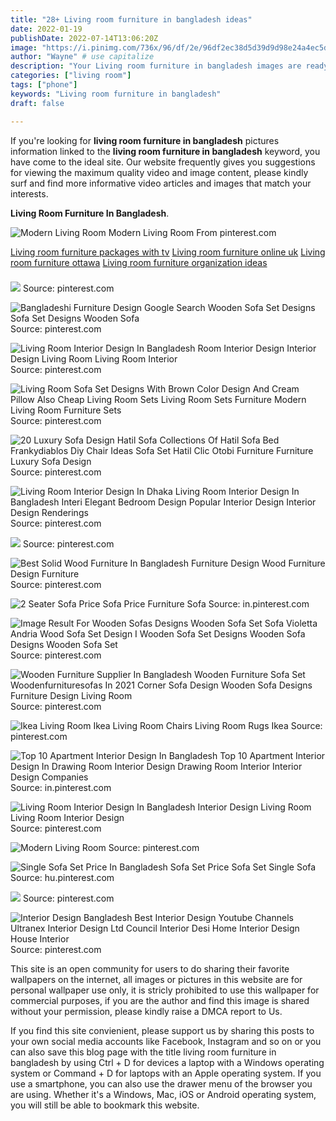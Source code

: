 ```yaml
---
title: "28+ Living room furniture in bangladesh ideas"
date: 2022-01-19
publishDate: 2022-07-14T13:06:20Z
image: "https://i.pinimg.com/736x/96/df/2e/96df2ec38d5d39d9d98e24a4ec5df58a.jpg"
author: "Wayne" # use capitalize
description: "Your Living room furniture in bangladesh images are ready. Living room furniture in bangladesh are a topic that is being searched for and liked by netizens today. You can Find and Download the Living room furniture in bangladesh files here. Download all royalty-free photos."
categories: ["living room"]
tags: ["phone"]
keywords: "Living room furniture in bangladesh"
draft: false

---
```


If you're looking for **living room furniture in bangladesh** pictures information linked to the **living room furniture in bangladesh** keyword, you have come to the ideal  site.  Our website frequently  gives you  suggestions  for viewing  the maximum  quality video and image  content, please kindly surf and find more informative video articles and images  that match your interests.

**Living Room Furniture In Bangladesh**. 

![Modern Living Room](https://i.pinimg.com/736x/4c/81/d4/4c81d4f74c6383d968ecc6405d58dda3.jpg "Modern Living Room")
Modern Living Room From pinterest.com

[Living room furniture packages with tv](/living-room-furniture-packages-with-tv/)
[Living room furniture online uk](/living-room-furniture-online-uk/)
[Living room furniture ottawa](/living-room-furniture-ottawa/)
[Living room furniture organization ideas](/living-room-furniture-organization-ideas/)



### 

 


![](https://i.pinimg.com/originals/05/05/5b/05055b60f15349bc74b550a3985de3b7.jpg "")
Source: pinterest.com

 

![Bangladeshi Furniture Design Google Search Wooden Sofa Set Designs Sofa Set Designs Wooden Sofa](https://i.pinimg.com/originals/a9/a0/65/a9a0652ef731ed088c6c24d3748bb62f.png "Bangladeshi Furniture Design Google Search Wooden Sofa Set Designs Sofa Set Designs Wooden Sofa")
Source: pinterest.com

 

![Living Room Interior Design In Bangladesh Room Interior Design Interior Design Living Room Living Room Interior](https://i.pinimg.com/736x/ab/6a/ee/ab6aee906da586b3523956cc6ae9dd74.jpg "Living Room Interior Design In Bangladesh Room Interior Design Interior Design Living Room Living Room Interior")
Source: pinterest.com

 

![Living Room Sofa Set Designs With Brown Color Design And Cream Pillow Also Cheap Living Room Sets Living Room Sets Furniture Modern Living Room Furniture Sets](https://i.pinimg.com/originals/bd/fa/cf/bdfacf739366a50942a397e08a607fa8.jpg "Living Room Sofa Set Designs With Brown Color Design And Cream Pillow Also Cheap Living Room Sets Living Room Sets Furniture Modern Living Room Furniture Sets")
Source: pinterest.com

 

![20 Luxury Sofa Design Hatil Sofa Collections Of Hatil Sofa Bed Frankydiablos Diy Chair Ideas Sofa Set Hatil Clic Otobi Furniture Furniture Luxury Sofa Design](https://i.pinimg.com/originals/b4/05/50/b405500754ad4ff069b861a8b4e66b86.png "20 Luxury Sofa Design Hatil Sofa Collections Of Hatil Sofa Bed Frankydiablos Diy Chair Ideas Sofa Set Hatil Clic Otobi Furniture Furniture Luxury Sofa Design")
Source: pinterest.com

 

![Living Room Interior Design In Dhaka Living Room Interior Design In Bangladesh Interi Elegant Bedroom Design Popular Interior Design Interior Design Renderings](https://i.pinimg.com/originals/56/db/7b/56db7b7a70fcbcd0bc562909ba805e0f.jpg "Living Room Interior Design In Dhaka Living Room Interior Design In Bangladesh Interi Elegant Bedroom Design Popular Interior Design Interior Design Renderings")
Source: pinterest.com

 

![](https://i.pinimg.com/736x/a7/95/3c/a7953c8ef4c3a8240e593237b3f5eeb9.jpg "")
Source: pinterest.com

 

![Best Solid Wood Furniture In Bangladesh Furniture Design Wood Furniture Design Furniture](https://i.pinimg.com/originals/49/48/1a/49481a18b388e27241e6400aca0e2a82.jpg "Best Solid Wood Furniture In Bangladesh Furniture Design Wood Furniture Design Furniture")
Source: pinterest.com

 

![2 Seater Sofa Price Sofa Price Furniture Sofa](https://i.pinimg.com/originals/b1/12/49/b11249cdb5d0483efb2bfd6cc55c1cae.jpg "2 Seater Sofa Price Sofa Price Furniture Sofa")
Source: in.pinterest.com

 

![Image Result For Wooden Sofas Designs Wooden Sofa Set Sofa Violetta Andria Wood Sofa Set Design I Wooden Sofa Set Designs Wooden Sofa Designs Wooden Sofa Set](https://i.pinimg.com/originals/84/18/1c/84181c46a0847fd41db4d499059fc044.jpg "Image Result For Wooden Sofas Designs Wooden Sofa Set Sofa Violetta Andria Wood Sofa Set Design I Wooden Sofa Set Designs Wooden Sofa Designs Wooden Sofa Set")
Source: pinterest.com

 

![Wooden Furniture Supplier In Bangladesh Wooden Furniture Sofa Set Woodenfurnituresofas In 2021 Corner Sofa Design Wooden Sofa Designs Furniture Design Living Room](https://i.pinimg.com/originals/c9/5b/02/c95b0277a69261c8baa9634a80108931.jpg "Wooden Furniture Supplier In Bangladesh Wooden Furniture Sofa Set Woodenfurnituresofas In 2021 Corner Sofa Design Wooden Sofa Designs Furniture Design Living Room")
Source: pinterest.com

 

![Ikea Living Room Ikea Living Room Chairs Living Room Rugs Ikea](https://i.pinimg.com/originals/31/94/16/319416ccf6ab22e02cc811d1047fb01c.jpg "Ikea Living Room Ikea Living Room Chairs Living Room Rugs Ikea")
Source: pinterest.com

 

![Top 10 Apartment Interior Design In Bangladesh Top 10 Apartment Interior Design In Drawing Room Interior Design Drawing Room Interior Interior Design Companies](https://i.pinimg.com/originals/70/b6/19/70b619d8b4f1d0b113e410086f288606.jpg "Top 10 Apartment Interior Design In Bangladesh Top 10 Apartment Interior Design In Drawing Room Interior Design Drawing Room Interior Interior Design Companies")
Source: in.pinterest.com

 

![Living Room Interior Design In Bangladesh Interior Design Living Room Living Room Interior Design](https://i.pinimg.com/564x/dd/19/1a/dd191a10c3ef290fc79385b3f9e809ed.jpg "Living Room Interior Design In Bangladesh Interior Design Living Room Living Room Interior Design")
Source: pinterest.com

 

![Modern Living Room](https://i.pinimg.com/736x/4c/81/d4/4c81d4f74c6383d968ecc6405d58dda3.jpg "Modern Living Room")
Source: pinterest.com

 

![Single Sofa Set Price In Bangladesh Sofa Set Price Sofa Set Single Sofa](https://i.pinimg.com/originals/e0/71/68/e07168acc8a07659fdfa98b61660caad.jpg "Single Sofa Set Price In Bangladesh Sofa Set Price Sofa Set Single Sofa")
Source: hu.pinterest.com

 

![](https://i.pinimg.com/originals/38/96/41/389641a2c3df7a7a466d1f0204899e8c.png "")
Source: pinterest.com

 

![Interior Design Bangladesh Best Interior Design Youtube Channels Ultranex Interior Design Ltd Council Interior Desi Home Interior Design House Interior](https://i.pinimg.com/736x/96/df/2e/96df2ec38d5d39d9d98e24a4ec5df58a.jpg "Interior Design Bangladesh Best Interior Design Youtube Channels Ultranex Interior Design Ltd Council Interior Desi Home Interior Design House Interior")
Source: pinterest.com

 

This site is an open community for users to do sharing their favorite wallpapers on the internet, all images or pictures in this website are for personal wallpaper use only, it is stricly prohibited to use this wallpaper for commercial purposes, if you are the author and find this image is shared without your permission, please kindly raise a DMCA report to Us.

If you find this site convienient, please support us by sharing this posts to your own social media accounts like Facebook, Instagram and so on or you can also save this blog page with the title living room furniture in bangladesh by using Ctrl + D for devices a laptop with a Windows operating system or Command + D for laptops with an Apple operating system. If you use a smartphone, you can also use the drawer menu of the browser you are using. Whether it's a Windows, Mac, iOS or Android operating system, you will still be able to bookmark this website.
